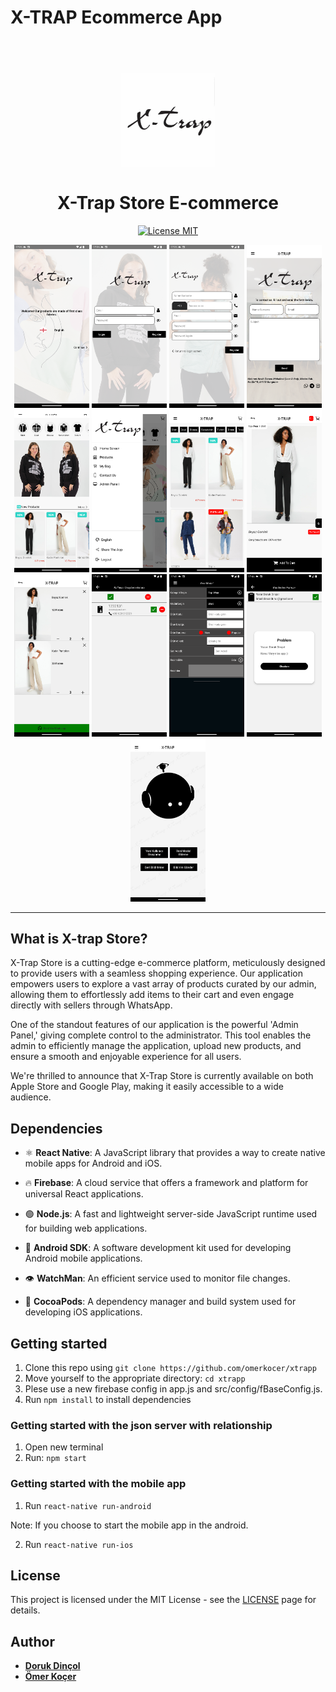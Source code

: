 # X-TRAP Ecommerce App
<h1 align="center">
<br>
  <img src=".github/logo1.png" alt="X-TRAP" width="150">
<br>
<br>
X-Trap Store E-commerce
</h1>

<p align="center">
  <a href="https://opensource.org/licenses/MIT">
    <img src="https://img.shields.io/badge/License-MIT-blue.svg" alt="License MIT">
  </a>
</p>

<div align="center">
<img src=".github/preview1.png" width="120" marginleft="10" />
<img src=".github/preview2.png" width="120" />
<img src=".github/preview3.png" width="120" />
<img src=".github/preview7.png" width="120" />
<img src=".github/preview4.png" width="120" />
<img src=".github/preview5.png" width="120" />
<img src=".github/preview6.png" width="120" />
<img src=".github/preview8.png" width="120" />
<img src=".github/preview9.png" width="120" />
<img src=".github/preview10.png" width="120" />
<img src=".github/preview11.png" width="120" />
<img src=".github/preview12.png" width="120" />
<img src=".github/preview13.png" width="120" />
</div>

<hr />

## What is X-trap Store?

X-Trap Store is a cutting-edge e-commerce platform, meticulously designed to provide users with a seamless shopping experience. Our application empowers users to explore a vast array of products curated by our admin, allowing them to effortlessly add items to their cart and even engage directly with sellers through WhatsApp.

One of the standout features of our application is the powerful 'Admin Panel,' giving complete control to the administrator. This tool enables the admin to efficiently manage the application, upload new products, and ensure a smooth and enjoyable experience for all users.

We're thrilled to announce that X-Trap Store is currently available on both Apple Store and Google Play, making it easily accessible to a wide audience.

## Dependencies

- ⚛️ **React Native**: A JavaScript library that provides a way to create native mobile apps for Android and iOS.

- 🔥 **Firebase**: A cloud service that offers a framework and platform for universal React applications.

- 🟢 **Node.js**: A fast and lightweight server-side JavaScript runtime used for building web applications.

- 🤖 **Android SDK**: A software development kit used for developing Android mobile applications.

- 👁 **WatchMan**: An efficient service used to monitor file changes.

- 🧁 **CocoaPods**: A dependency manager and build system used for developing iOS applications.
## Getting started

1. Clone this repo using `git clone https://github.com/omerkocer/xtrapp`
2. Move yourself to the appropriate directory: `cd xtrapp`<br />
3. Plese use a new firebase config in app.js and src/config/fBaseConfig.js.
4. Run `npm install` to install dependencies<br />

### Getting started with the json server with relationship

1. Open new terminal
2. Run: `npm start`

### Getting started with the mobile app

1. Run `react-native run-android` 

Note: If you choose to start the mobile app in the android.

2. Run `react-native run-ios`


## License

This project is licensed under the MIT License - see the [LICENSE](https://opensource.org/licenses/MIT) page for details.

## Author

- [**Doruk Dinçol**](https://github.com/dincoldoruk)
- [**Ömer Koçer**](https://github.com/omerkocer)
